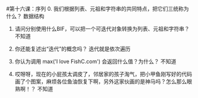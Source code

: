 #第十六课：序列
0. 我们根据列表、元祖和字符串的共同特点，把它们三统称为什么？
   数据结构  
   
1. 请问分别使用什么BIF，可以把一个可迭代对象转换为列表、元祖和字符串？
   不知道
   
2. 你还能复述出“迭代”的概念吗？
   迭代就是依次遍历  
   
3. 你认为调用 max('I love FishC.com') 会返回什么值？为什么？
   不知道
   
4. 哎呀呀，现在的小屁孩太调皮了，邻居家的孩子淘气，把小甲鱼刚写好的代码  
画了个图案，麻烦各位鱼油恢复下啊，另外这家伙画的是神马吗？怎么那么眼熟啊！？
   不知道